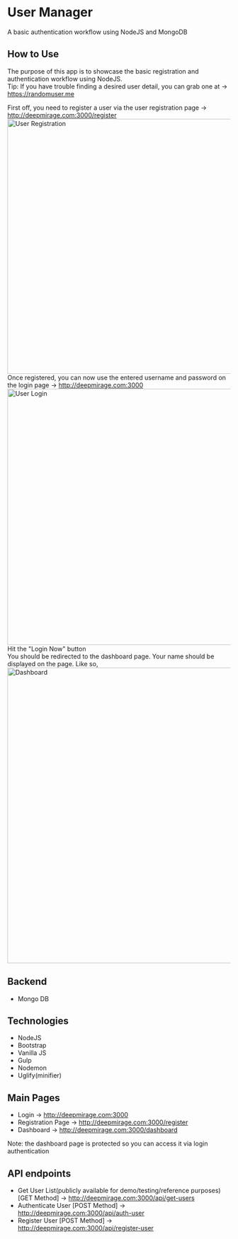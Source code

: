 # User Manager

A basic authentication workflow using NodeJS and MongoDB<br/>

## How to Use
The purpose of this app is to showcase the basic registration and authentication workflow using NodeJS.<br/>
Tip: If you have trouble finding a desired user detail, you can grab one at -> https://randomuser.me<br/>

First off, you need to register a user via the user registration page -> http://deepmirage.com:3000/register<br/>
<img src="http://deepmirage.com/git/register.png" alt="User Registration" width="576px"/><br/>
Once registered, you can now use the entered username and password on the login page -> http://deepmirage.com:3000<br/>
<img src="http://deepmirage.com/git/login.png" alt="User Login" width="579px"/><br/>
Hit the "Login Now" button<br/>
You should be redirected to the dashboard page. Your name should be displayed on the page. Like so,<br/>
<img src="http://deepmirage.com/git/dashboard.png" alt="Dashboard" width="668px"/>

## Backend
- Mongo DB

## Technologies
- NodeJS
- Bootstrap
- Vanilla JS
- Gulp
- Nodemon
- Uglify(minifier)

## Main Pages
- Login -> http://deepmirage.com:3000
- Registration Page -> http://deepmirage.com:3000/register
- Dashboard -> http://deepmirage.com:3000/dashboard

Note: the dashboard page is protected so you can access it via login authentication

## API endpoints
- Get User List(publicly available for demo/testing/reference purposes) [GET Method] -> http://deepmirage.com:3000/api/get-users
- Authenticate User [POST Method] -> http://deepmirage.com:3000/api/auth-user
- Register User [POST Method] -> http://deepmirage.com:3000/api/register-user



